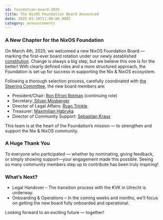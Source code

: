 ```yaml
---
id: foundation-board-2025
title: The NixOS Foundation Board Announced
date: 2025-03-10T11:00:00.000Z
category: announcements
---
```


### A New Chapter for the NixOS Foundation

On March 4th, 2025, we welcomed a new NixOS Foundation Board — marking the first-ever board rotation under our newly established [constitution](https://github.com/NixOS/org/blob/23b3af2f7a3240c6a5343f3234e8e0befe26b7a0/doc/constitution.md). Change is always a big step, but we believe this one is for the better! With clearly defined roles and a more structured approach, the Foundation is set up for success in supporting the Nix & NixOS ecosystem.

Following a thorough selection process, carefully coordinated with [the Steering Committee](https://github.com/NixOS/org/blob/23b3af2f7a3240c6a5343f3234e8e0befe26b7a0/doc/governance.md#governance), the new board members are:

- President/Chair: [Ron Efroni Rotman](https://github.com/refroni) (continuing role)
- Secretary:[ Silvan Mosberger](https://github.com/infinisil)
- Director of Legal Affairs: [Ryan Trinkle](https://github.com/ryantrinkle)
- Treasurer: [Maximilian Habryka](https://github.com/Lassulus)
- Director of Community Support: [Sebastian Kraus](https://github.com/Ra33it0)

This team is at the heart of the Foundation’s mission — to strengthen and support the Nix & NixOS community.

### A Huge Thank You

To everyone who participated — whether by nominating, giving feedback, or simply showing support—your engagement made this possible. Seeing so many community members step up to contribute has been truly inspiring!

### What’s Next?

- Legal Handover – The transition process with the KVK in Utrecht is underway.
- Onboarding & Operations – In the coming weeks and months, we’ll focus on getting the new board fully onboarded and operational.

Looking forward to an exciting future — together!
